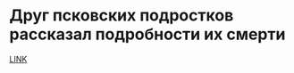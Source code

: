 # Друг псковских подростков рассказал подробности их смерти



[LINK](https://varlamov.ru/2079982.html)
